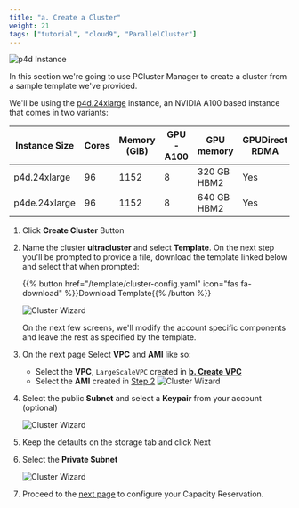 ```yaml
---
title: "a. Create a Cluster"
weight: 21
tags: ["tutorial", "cloud9", "ParallelCluster"]
---
```


![p4d Instance](/images/03-cluster/p4d.png)

In this section we're going to use PCluster Manager to create a cluster from a sample template we've provided.

We'll be using the [p4d.24xlarge](https://aws.amazon.com/ec2/instance-types/p4/) instance, an NVIDIA A100 based instance that comes in two variants:

| Instance Size | Cores | Memory (GiB) | GPU-A100 | GPU memory         | GPUDirect RDMA |  GPU Peer to Peer | On-demand Price/hr |
|---------------|-------|--------------|----------|--------------------|----------------|:-----------------:|--------------------|
| p4d.24xlarge  | 96    | 1152         | 8        | 320 GB HBM2 | Yes            | 600 GB/s NVSwitch | $32.77             |
| p4de.24xlarge | 96    | 1152         | 8        | 640 GB HBM2 | Yes            | 600 GB/s NVSwitch | $40.96             |

1. Click **Create Cluster** Button

2. Name the cluster **ultracluster** and select **Template**. On the next step you'll be prompted to provide a file, download the template linked below and select that when prompted:

    {{% button href="/template/cluster-config.yaml" icon="fas fa-download" %}}Download Template{{% /button %}}

    ![Cluster Wizard](/images/03-cluster/pcmanager-1.png)

    On the next few screens, we'll modify the account specific components and leave the rest as specified by the template.

3. On the next page Select **VPC** and **AMI** like so:
    * Select the **VPC**, `LargeScaleVPC` created in **[b. Create VPC](01-getting-started/03-vpc-deployment.md)**
    * Select the **AMI** created in [Step 2](02-custom-ami/01-custom-ami.html)
    ![Cluster Wizard](/images/03-cluster/pcmanager-2.png)

4. Select the public **Subnet** and select a **Keypair** from your account (optional)

    ![Cluster Wizard](/images/03-cluster/pcmanager-3.png)

5. Keep the defaults on the storage tab and click Next
6. Select the **Private Subnet**

    ![Cluster Wizard](/images/03-cluster/pcmanager-4.png)

7. Proceed to the [next page](/03-cluster/02-odcr.html) to configure your Capacity Reservation.